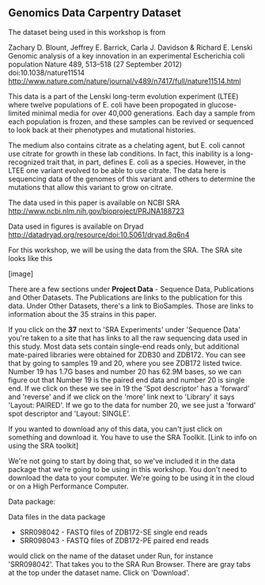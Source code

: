 ## Genomics Data Carpentry Dataset

The dataset being used in this workshop is from

Zachary D. Blount, Jeffrey E. Barrick, Carla J. Davidson & Richard E. Lenski
Genomic analysis of a key innovation in an experimental Escherichia coli population
Nature 489, 513–518 (27 September 2012) doi:10.1038/nature11514
http://www.nature.com/nature/journal/v489/n7417/full/nature11514.html

This data is a part of the Lenski long-term evolution experiment (LTEE) where
twelve populations of E. coli have been propogated in glucose-limited minimal
media for over 40,000 generations. Each day a sample from each population is
frozen, and these samples can be revived or sequenced to look back at their
phenotypes and mutational histories.

The medium also contains citrate as a chelating agent, but E. coli cannot use
citrate for growth in these lab conditions. In fact, this inability is a long-recognized
trait that, in part, defines E. coli as a species. However, in the LTEE one variant
evolved to be able to use citrate. The data here is sequencing data of the genomes of
this variant and others to determine the mutations that allow this variant to
grow on citrate.

The data used in this paper is available on NCBI SRA
http://www.ncbi.nlm.nih.gov/bioproject/PRJNA188723

Data used in figures is available on Dryad
http://datadryad.org/resource/doi:10.5061/dryad.8q6n4

For this workshop, we will be using the data from the SRA. The SRA site looks like
this

[image]

There are a few sections under **Project Data** - Sequence Data, Publications and
Other Datasets. The Publications are links to the publication for this data. Under
Other Datasets, there's a link to BioSamples. Those are links to information about
the 35 strains in this paper.

If you click on the **37** next to 'SRA Experiments' under 'Sequence Data' you're taken to a site
that has links to all the raw sequencing data used in this study.
Most data sets contain single-end reads only, but additional mate-paired libraries were
obtained for ZDB30 and ZDB172. You can see that by going to samples 19 and 20, where
you see ZDB172 listed twice. Number 19 has 1.7G bases and number 20 has 62.9M bases, so
we can figure out that Number 19 is the paired end data and number 20 is single end. If
we click on these we see in 19 the 'Spot descriptor' has a 'forward' and 'reverse' and
if we click on the 'more' link next to 'Library' it says 'Layout: PAIRED'. If we go
to the data for number 20, we see just a 'forward' spot descriptor and 'Layout: SINGLE'.

If you wanted to download any of this data, you can't just click on something
and download it. You have to use the SRA Toolkit.
[Link to info on using the SRA toolkit]

We're not going to start by doing that, so we've included it in the data package that we're
going to be using in this workshop. You don't need to download the data to your
computer. We're going to be using it in the cloud or on a High Performance Computer.

Data package:


Data files in the data package
- SRR098042  - FASTQ files of ZDB172-SE single end reads
- SRR098043  - FASTQ files of ZDB172-PE paired end reads








would click on the name of the dataset under Run, for
instance 'SRR098042'. That takes you to the SRA Run Browser. There are gray tabs at the top under
the dataset name. Click on 'Download'.
